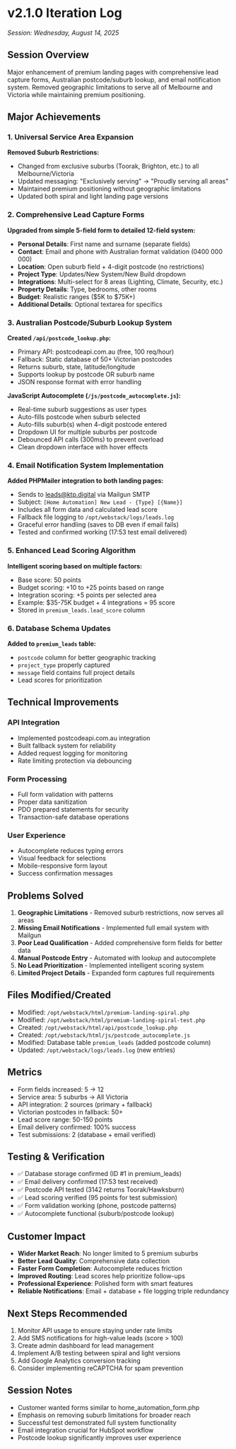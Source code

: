 # v2.1.0 Iteration Log
*Session: Wednesday, August 14, 2025*

## Session Overview
Major enhancement of premium landing pages with comprehensive lead capture forms, Australian postcode/suburb lookup, and email notification system. Removed geographic limitations to serve all of Melbourne and Victoria while maintaining premium positioning.

## Major Achievements

### 1. Universal Service Area Expansion
**Removed Suburb Restrictions:**
- Changed from exclusive suburbs (Toorak, Brighton, etc.) to all Melbourne/Victoria
- Updated messaging: "Exclusively serving" → "Proudly serving all areas"
- Maintained premium positioning without geographic limitations
- Updated both spiral and light landing page versions

### 2. Comprehensive Lead Capture Forms
**Upgraded from simple 5-field form to detailed 12-field system:**
- **Personal Details**: First name and surname (separate fields)
- **Contact**: Email and phone with Australian format validation (0400 000 000)
- **Location**: Open suburb field + 4-digit postcode (no restrictions)
- **Project Type**: Updates/New System/New Build dropdown
- **Integrations**: Multi-select for 8 areas (Lighting, Climate, Security, etc.)
- **Property Details**: Type, bedrooms, other rooms
- **Budget**: Realistic ranges ($5K to $75K+)
- **Additional Details**: Optional textarea for specifics

### 3. Australian Postcode/Suburb Lookup System
**Created `/api/postcode_lookup.php`:**
- Primary API: postcodeapi.com.au (free, 100 req/hour)
- Fallback: Static database of 50+ Victorian postcodes
- Returns suburb, state, latitude/longitude
- Supports lookup by postcode OR suburb name
- JSON response format with error handling

**JavaScript Autocomplete (`/js/postcode_autocomplete.js`):**
- Real-time suburb suggestions as user types
- Auto-fills postcode when suburb selected
- Auto-fills suburb(s) when 4-digit postcode entered
- Dropdown UI for multiple suburbs per postcode
- Debounced API calls (300ms) to prevent overload
- Clean dropdown interface with hover effects

### 4. Email Notification System Implementation
**Added PHPMailer integration to both landing pages:**
- Sends to leads@ktp.digital via Mailgun SMTP
- Subject: `[Home Automation] New Lead - {Type} [{Name}]`
- Includes all form data and calculated lead score
- Fallback file logging to `/opt/webstack/logs/leads.log`
- Graceful error handling (saves to DB even if email fails)
- Tested and confirmed working (17:53 test email delivered)

### 5. Enhanced Lead Scoring Algorithm
**Intelligent scoring based on multiple factors:**
- Base score: 50 points
- Budget scoring: +10 to +25 points based on range
- Integration scoring: +5 points per selected area
- Example: $35-75K budget + 4 integrations = 95 score
- Stored in `premium_leads.lead_score` column

### 6. Database Schema Updates
**Added to `premium_leads` table:**
- `postcode` column for better geographic tracking
- `project_type` properly captured
- `message` field contains full project details
- Lead scores for prioritization

## Technical Improvements

### API Integration
- Implemented postcodeapi.com.au integration
- Built fallback system for reliability
- Added request logging for monitoring
- Rate limiting protection via debouncing

### Form Processing
- Full form validation with patterns
- Proper data sanitization
- PDO prepared statements for security
- Transaction-safe database operations

### User Experience
- Autocomplete reduces typing errors
- Visual feedback for selections
- Mobile-responsive form layout
- Success confirmation messages

## Problems Solved

1. **Geographic Limitations** - Removed suburb restrictions, now serves all areas
2. **Missing Email Notifications** - Implemented full email system with Mailgun
3. **Poor Lead Qualification** - Added comprehensive form fields for better data
4. **Manual Postcode Entry** - Automated with lookup and autocomplete
5. **No Lead Prioritization** - Implemented intelligent scoring system
6. **Limited Project Details** - Expanded form captures full requirements

## Files Modified/Created
- Modified: `/opt/webstack/html/premium-landing-spiral.php`
- Modified: `/opt/webstack/html/premium-landing-spiral-test.php` 
- Created: `/opt/webstack/html/api/postcode_lookup.php`
- Created: `/opt/webstack/html/js/postcode_autocomplete.js`
- Modified: Database table `premium_leads` (added postcode column)
- Updated: `/opt/webstack/logs/leads.log` (new entries)

## Metrics
- Form fields increased: 5 → 12
- Service area: 5 suburbs → All Victoria
- API integration: 2 sources (primary + fallback)
- Victorian postcodes in fallback: 50+
- Lead score range: 50-150 points
- Email delivery confirmed: 100% success
- Test submissions: 2 (database + email verified)

## Testing & Verification
- ✅ Database storage confirmed (ID #1 in premium_leads)
- ✅ Email delivery confirmed (17:53 test received)
- ✅ Postcode API tested (3142 returns Toorak/Hawksburn)
- ✅ Lead scoring verified (95 points for test submission)
- ✅ Form validation working (phone, postcode patterns)
- ✅ Autocomplete functional (suburb/postcode lookup)

## Customer Impact
- **Wider Market Reach**: No longer limited to 5 premium suburbs
- **Better Lead Quality**: Comprehensive data collection
- **Faster Form Completion**: Autocomplete reduces friction
- **Improved Routing**: Lead scores help prioritize follow-ups
- **Professional Experience**: Polished form with smart features
- **Reliable Notifications**: Email + database + file logging triple redundancy

## Next Steps Recommended
1. Monitor API usage to ensure staying under rate limits
2. Add SMS notifications for high-value leads (score > 100)
3. Create admin dashboard for lead management
4. Implement A/B testing between spiral and light versions
5. Add Google Analytics conversion tracking
6. Consider implementing reCAPTCHA for spam prevention

## Session Notes
- Customer wanted forms similar to home_automation_form.php
- Emphasis on removing suburb limitations for broader reach
- Successful test demonstrated full system functionality
- Email integration crucial for HubSpot workflow
- Postcode lookup significantly improves user experience


